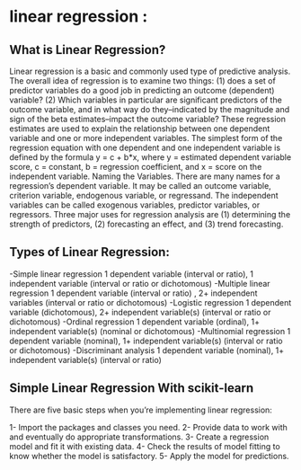 # linear regression :

## What is Linear Regression?
Linear regression is a basic and commonly used type of predictive analysis.  The overall idea of regression is to examine two things: (1) does a set of predictor variables do a good job in predicting an outcome (dependent) variable?  (2) Which variables in particular are significant predictors of the outcome variable, and in what way do they–indicated by the magnitude and sign of the beta estimates–impact the outcome variable?  These regression estimates are used to explain the relationship between one dependent variable and one or more independent variables.  The simplest form of the regression equation with one dependent and one independent variable is defined by the formula y = c + b*x, where y = estimated dependent variable score, c = constant, b = regression coefficient, and x = score on the independent variable.
Naming the Variables.  There are many names for a regression’s dependent variable.  It may be called an outcome variable, criterion variable, endogenous variable, or regressand.  The independent variables can be called exogenous variables, predictor variables, or regressors.
Three major uses for regression analysis are (1) determining the strength of predictors, (2) forecasting an effect, and (3) trend forecasting.


## Types of Linear Regression:
-Simple linear regression
1 dependent variable (interval or ratio), 1 independent variable (interval or ratio or dichotomous)
-Multiple linear regression
1 dependent variable (interval or ratio) , 2+ independent variables (interval or ratio or dichotomous)
-Logistic regression
1 dependent variable (dichotomous), 2+ independent variable(s) (interval or ratio or dichotomous)
-Ordinal regression
1 dependent variable (ordinal), 1+ independent variable(s) (nominal or dichotomous)
-Multinomial regression
1 dependent variable (nominal), 1+ independent variable(s) (interval or ratio or dichotomous)
-Discriminant analysis
1 dependent variable (nominal), 1+ independent variable(s) (interval or ratio)

## Simple Linear Regression With scikit-learn
There are five basic steps when you’re implementing linear regression:

1- Import the packages and classes you need.
2- Provide data to work with and eventually do appropriate transformations.
3- Create a regression model and fit it with existing data.
4- Check the results of model fitting to know whether the model is satisfactory.
5- Apply the model for predictions.
